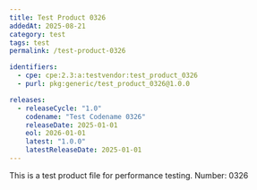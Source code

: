 ```yaml
---
title: Test Product 0326
addedAt: 2025-08-21
category: test
tags: test
permalink: /test-product-0326

identifiers:
  - cpe: cpe:2.3:a:testvendor:test_product_0326
  - purl: pkg:generic/test_product_0326@1.0.0

releases:
  - releaseCycle: "1.0"
    codename: "Test Codename 0326"
    releaseDate: 2025-01-01
    eol: 2026-01-01
    latest: "1.0.0"
    latestReleaseDate: 2025-01-01
---
```


This is a test product file for performance testing. Number: 0326
